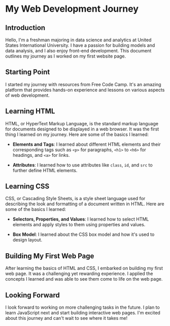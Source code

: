 # My Web Development Journey

## Introduction

Hello, I'm a freshman majoring in data science and analytics at United States International University. I have a passion for building models and data analysis, and I also enjoy front-end development. This document outlines my journey as I worked on my first website page.

## Starting Point

I started my journey with resources from Free Code Camp. It's an amazing platform that provides hands-on experience and lessons on various aspects of web development.

## Learning HTML

HTML, or HyperText Markup Language, is the standard markup language for documents designed to be displayed in a web browser. It was the first thing I learned on my journey. Here are some of the basics I learned:

- **Elements and Tags**: I learned about different HTML elements and their corresponding tags such as `<p>` for paragraphs, `<h1>` to `<h6>` for headings, and `<a>` for links.

- **Attributes**: I learned how to use attributes like `class`, `id`, and `src` to further define HTML elements.

## Learning CSS

CSS, or Cascading Style Sheets, is a style sheet language used for describing the look and formatting of a document written in HTML. Here are some of the basics I learned:

- **Selectors, Properties, and Values**: I learned how to select HTML elements and apply styles to them using properties and values.

- **Box Model**: I learned about the CSS box model and how it's used to design layout.


## Building My First Web Page

After learning the basics of HTML and CSS, I embarked on building my first web page. It was a challenging yet rewarding experience. I applied the concepts I learned and was able to see them come to life on the web page.

## Looking Forward

I look forward to working on more challenging tasks in the future. I plan to learn JavaScript next and start building interactive web pages. I'm excited about this journey and can't wait to see where it takes me!

